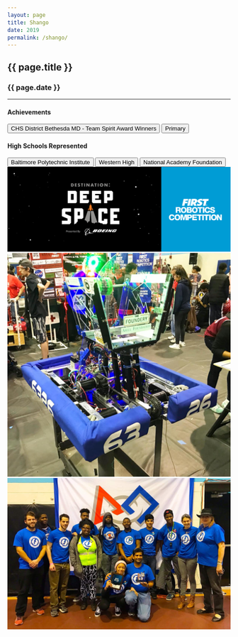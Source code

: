 ```yaml
---
layout: page
title: Shango
date: 2019
permalink: /shango/
---
```


<div class="container" markdown="1">
<section id="banner-card" class="card bg-light info-card" markdown="1">

<h1 class="mx-auto pt-4 pb-2">{{ page.title }}</h1>
<h3 class="mx-auto">{{ page.date }}</h3>
<hr class="mx-4">

<h4 class="mx-4 p-0">Achievements</h4>
<button type="button" class="page-button ml-4 btn btn-primary">CHS District Bethesda MD - Team Spirit Award Winners</button>
<button type="button" class="page-button ml-2 btn btn-primary">Primary</button>

<h4 class="mx-4 mt-2 p-0">High Schools Represented</h4>
<button type="button" class="page-outline-button ml-4 btn btn-outline-primary">Baltimore Polytechnic Institute</button>
<button type="button" class="page-outline-button ml-2 btn btn-outline-primary">Western High</button>
<button type="button" class="page-outline-button ml-2 btn btn-outline-primary">National Academy Foundation</button>

<img src="/assets/img/robots/shango-1.jpg" class="d-block img-fluid p-4" />
<img src="/assets/img/robots/shango-2.jpg" class="img-fluid p-4" />
<img src="/assets/img/robots/shango-3.jpg" class="img-fluid p-4" />

</section>
</div>